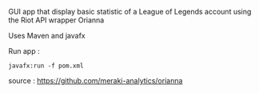 GUI app that display basic statistic of a League of Legends account using the Riot API wrapper Orianna

Uses Maven and javafx

Run app :
```maven
javafx:run -f pom.xml
```



source : https://github.com/meraki-analytics/orianna
